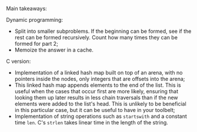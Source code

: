 Main takeaways:

Dynamic programming:
- Split into smaller subproblems. If the beginning can be formed, see if the rest can be formed recursively. Count how many times they can be formed for part 2;
- Memoize the answer in a cache.

C version:
- Implementation of a linked hash map built on top of an arena, with no pointers inside the nodes, only integers that are offsets into the arena;
- This linked hash map appends elements to the end of the list. This is useful when the cases that occur first are more likely, ensuring that looking them up later results in less chain traversals than if the new elements were added to the list's head. This is unlikely to be beneficial in this particular case, but it can be useful to have in your toolbelt;
- Implementation of string operations such as `startswith` and a constant time `len`. C's `strlen` takes linear time in the length of the string.

